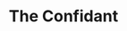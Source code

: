 ---
title:          The Confidant
genre:          ancient
chinesetitle:   大太監
previoustitle:  The Big Eunuch
episodes:       33
producer:       Marco Law
broadcaststart: 2012-11-04
broadcastend:   2012-12-15
website:        'http://programme.tvb.com/drama/theconfidant'
starring:       Wayne Lai, Michelle Yim, Maggie Siu, Raymond Wong, Aimee Chan, Raymond Cho, Nancy Wu, Natalie Tong, Power Chan, Edwin Siu
synopsis:       LEE LIN-YIN <small>(Wayne Lai)</small> and ON TAK-HOI <small>(Raymond Cho)</small> came from poor families and were sold to become palace eunuchs at a young age. The two later become apprentices of senior eunuch LAU DOR-SAN <small>(King Sir)</small> and developed a deep brotherly relationship. Both became important high ranked officials for EMPRESS DOWAGER CIXI <small>(Michelle Yim)</small>. Unfortunately, Tak Hoi had a heart of greed and eventually his relationship with the careful Lin Yin started drifting apart. Chan Fuk <small>(Elliot Ngok)</small> is the head of the eununchs, but he saw he was losing his authority because Lin Yin and Tak Hoi won the Empress’ favor. He started plotting against the two, but Lin Yin was fortunate to have palace maid SIN YUNG <small>(Nancy Wu)</small> and the eunuch pharmacist, YIU SEUNG-HEI’s <small>(Raymond Wong)</small> assistance. Meanwhile, it’s time for EMPEROR TONGZI <small>(Oscar Leung)</small> to choose his empress, which worried EMPRESS DOWAGER CI’AN <small>(Maggie Siu)</small> that Cixi may get even more powerful. She joins forces with the Grand Prince <small>(KK Cheung)</small> to drive Cixi into an isolated and helpless position.

fullname:       Sok Cheuk Lok Yuen
altname:        Imperial Consort Yuen
identity:       Bin (Qing-style imperial consort)
appearance:     1-5
personality:    Consort Yuen fairly metes out gratitude and grudge, she treats her servants with courtesy, but has been harboring hard feelings for her enemy, Empress Dowager Cixi, all along.
background:     "Consort Yuen is a consort of Emperor Xianfeng. Unfortunately, Xianfeng had too many consorts and Consort Yuen was neglected. Feeling lonely in the palace, she frequently hung around in Bureau of Peace and Prosperity and was attracted by the young male opera performer Yuk Chun <small>(Vin Choi)</small>. The two fell in love and got into an illicit affair. Later she discovered that she got pregnant. Upon learning of her pregnancy, Yuk Chun unexpectedly left her. Disheartened by this, Consort Yuen had no choice but to give birth to her son and declared he was Xianfeng’s. When the baby was born, Cixi finds out that the baby isn’t Xianfeng’s biological child. She ordered people to take away Consort Yuen’s son and had him killed. Consort Yuen was put in the cold palace thereafter."
happenings:     Having a peaceful and dull life in the Palace of Great Benevolence, Consort Yuen treats her group of eunuchs and maids like family and lives together harmoniously. Among them, she has the most profound connection with Lee Lin-Yin. Over the years, Cixi would order an eunuch to reprimand Consort Yuen during the festive. However, Lin Yin and the others do not know at all what she has committed to deserve this. Consort Yuen never has any desires. However, when she hears that Cixi announced that all consorts of the emperor will be allowed to leave the palace, and herself being the only one to die of old age in the Forbidden Palace, she feels that life is dreary and hence decides to hang herself…
image:          1
---